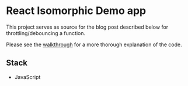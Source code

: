 # React Isomorphic Demo app

This project serves as source for the blog post described below for throttling/debouncing a function.

Please see the [walkthrough](http://seanamarasinghe.com/developer/javascript/throttle-function-calls/) for a more thorough explanation of the code.

## Stack

- JavaScript
